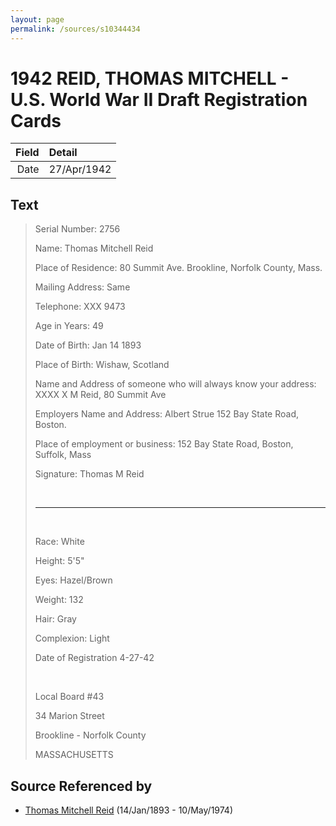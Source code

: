 ```yaml
---
layout: page
permalink: /sources/s10344434
---
```


# 1942 REID, THOMAS MITCHELL - U.S. World War II Draft Registration Cards

Field | Detail
---:|:---
Date | 27/Apr/1942

## Text

> Serial Number: 2756
>
> Name: Thomas Mitchell Reid
>
> Place of Residence: 80 Summit Ave. Brookline, Norfolk County, Mass.
>
> Mailing Address: Same
>
> Telephone: XXX 9473
>
> Age in Years: 49
>
> Date of Birth: Jan 14 1893
>
> Place of Birth: Wishaw, Scotland
>
> Name and Address of someone who will always know your address: XXXX X M Reid, 80 Summit Ave
>
> Employers Name and Address: Albert Strue 152 Bay State Road, Boston.
>
> Place of employment or business: 152 Bay State Road, Boston, Suffolk, Mass
>
> Signature: Thomas M Reid
>
> <br/>
>
> ---
>
> <br/>
>
> Race: White
>
> Height: 5'5"
>
> Eyes: Hazel/Brown
>
> Weight: 132
>
> Hair: Gray
>
> Complexion: Light
>
> Date of Registration 4-27-42
>
> <br/>
>
> Local Board #43
>
> 34 Marion Street
>
> Brookline - Norfolk County
>
> MASSACHUSETTS
>

## Source Referenced by

* [Thomas Mitchell Reid](../people/@2617088@-thomas-mitchell-reid-b1893-1-14-d1974-5-10.md) (14/Jan/1893 - 10/May/1974)
